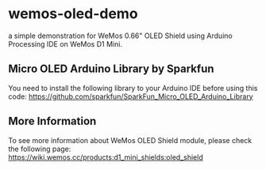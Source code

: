 # wemos-oled-demo
a simple demonstration for WeMos 0.66" OLED Shield using Arduino Processing IDE on WeMos D1 Mini.

## Micro OLED Arduino Library by Sparkfun 
You need to install the following library to your Arduino IDE before using this code:
https://github.com/sparkfun/SparkFun_Micro_OLED_Arduino_Library

## More Information
To see more information about WeMos OLED Shield module, please check the following page:
https://wiki.wemos.cc/products:d1_mini_shields:oled_shield

